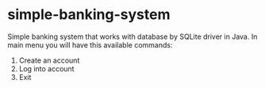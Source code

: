 # simple-banking-system
Simple banking system that works with database by SQLite driver in Java.
In main menu you will have this available commands:
1. Create an account
2. Log into account
0. Exit
